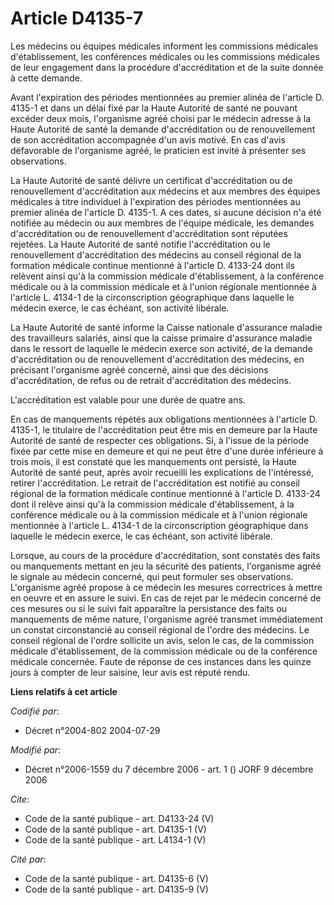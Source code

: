 # Article D4135-7

Les médecins ou équipes médicales informent les commissions médicales d'établissement, les conférences médicales ou les
commissions médicales de leur engagement dans la procédure d'accréditation et de la suite donnée à cette demande. 

Avant l'expiration des périodes mentionnées au premier alinéa de l'article D. 4135-1 et dans un délai fixé par la Haute
Autorité de santé ne pouvant excéder deux mois, l'organisme agréé choisi par le médecin adresse à la Haute Autorité de santé
la demande d'accréditation ou de renouvellement de son accréditation accompagnée d'un avis motivé. En cas d'avis défavorable
de l'organisme agréé, le praticien est invité à présenter ses observations. 

La Haute Autorité de santé délivre un certificat d'accréditation ou de renouvellement d'accréditation aux médecins et aux
membres des équipes médicales à titre individuel à l'expiration des périodes mentionnées au premier alinéa de l'article D.
4135-1. A ces dates, si aucune décision n'a été notifiée au médecin ou aux membres de l'équipe médicale, les demandes
d'accréditation ou de renouvellement d'accréditation sont réputées rejetées. La Haute Autorité de santé notifie
l'accréditation ou le renouvellement d'accréditation des médecins au conseil régional de la formation médicale continue
mentionné à l'article D. 4133-24 dont ils relèvent ainsi qu'à la commission médicale d'établissement, à la conférence
médicale ou à la commission médicale et à l'union régionale mentionnée à l'article L. 4134-1 de la circonscription
géographique dans laquelle le médecin exerce, le cas échéant, son activité libérale. 

La Haute Autorité de santé informe la Caisse nationale d'assurance maladie des travailleurs salariés, ainsi que la caisse
primaire d'assurance maladie dans le ressort de laquelle le médecin exerce son activité, de la demande d'accréditation ou de
renouvellement d'accréditation des médecins, en précisant l'organisme agréé concerné, ainsi que des décisions
d'accréditation, de refus ou de retrait d'accréditation des médecins. 

L'accréditation est valable pour une durée de quatre ans. 

En cas de manquements répétés aux obligations mentionnées à l'article D. 4135-1, le titulaire de l'accréditation peut être
mis en demeure par la Haute Autorité de santé de respecter ces obligations. Si, à l'issue de la période fixée par cette mise
en demeure et qui ne peut être d'une durée inférieure à trois mois, il est constaté que les manquements ont persisté, la
Haute Autorité de santé peut, après avoir recueilli les explications de l'intéressé, retirer l'accréditation. Le retrait de
l'accréditation est notifié au conseil régional de la formation médicale continue mentionné à l'article D. 4133-24 dont il
relève ainsi qu'à la commission médicale d'établissement, à la conférence médicale ou à la commission médicale et à l'union
régionale mentionnée à l'article L. 4134-1 de la circonscription géographique dans laquelle le médecin exerce, le cas
échéant, son activité libérale. 

Lorsque, au cours de la procédure d'accréditation, sont constatés des faits ou manquements mettant en jeu la sécurité des
patients, l'organisme agréé le signale au médecin concerné, qui peut formuler ses observations. L'organisme agréé propose à
ce médecin les mesures correctrices à mettre en oeuvre et en assure le suivi. En cas de rejet par le médecin concerné de ces
mesures ou si le suivi fait apparaître la persistance des faits ou manquements de même nature, l'organisme agréé transmet
immédiatement un constat circonstancié au conseil régional de l'ordre des médecins. Le conseil régional de l'ordre sollicite
un avis, selon le cas, de la commission médicale d'établissement, de la commission médicale ou de la conférence médicale
concernée. Faute de réponse de ces instances dans les quinze jours à compter de leur saisine, leur avis est réputé rendu.

**Liens relatifs à cet article**

_Codifié par_:

  - Décret n°2004-802 2004-07-29

_Modifié par_:

  - Décret n°2006-1559 du 7 décembre 2006 - art. 1 () JORF 9 décembre 2006

_Cite_:

  - Code de la santé publique - art. D4133-24 (V)
  - Code de la santé publique - art. D4135-1 (V)
  - Code de la santé publique - art. L4134-1 (V)

_Cité par_:

  - Code de la santé publique - art. D4135-6 (V)
  - Code de la santé publique - art. D4135-9 (V)
